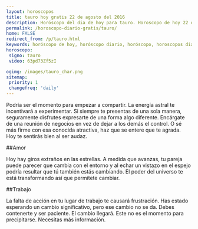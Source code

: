 ```yaml
---
layout: horoscopos
title: tauro hoy gratis 22 de agosto del 2016 
description: Horóscopo del dia de hoy para tauro. Horoscopo de hoy 22 de agosto del 2016. Las predicciones de amor, trabajo, vida personal gratis.
permalink: /horoscopo-diario-gratis/tauro/
home: FALSE
redirect_from: /p/tauro.html
keywords: horóscopo de hoy, horóscopo diario, horóscopo, horoscopos diarios gratis del dia de hoy, horóscopo diario gratis,horóscopo 2016, horóscopo esperanza gracia, horoscopo tauro hoy, horoscop, horóscopos gratis, horoscopo tauro, horoscopo tauro 2016, Tarot, Astrologia, Zodíaco, tauro, horoscopo gratis
horoscopo:
 signo: tauro
 video: 63pd73Zf5zI

ogimg: /images/tauro_char.png
sitemap:
 priority: 1
 changefreq: 'daily'
---
```



Podría ser el momento para empezar a compartir. La energía astral te incentivará a experimentar. Si siempre te presentas de una sola manera, seguramente disfrutes expresarte de una forma algo diferente. Encárgate de una reunión de negocios en vez de dejar a los demás el control. O sé más firme con esa conocida atractiva, haz que se entere que te agrada. Hoy te sentirás bien al ser audaz.

##Amor

Hoy hay giros extraños en las estrellas. A medida que avanzas, tu pareja puede parecer que cambia con el entorno y al echar un vistazo en el espejo podría resultar que tú también estás cambiando. El poder del universo te está transformando así que permítete cambiar.

##Trabajo

La falta de acción en tu lugar de trabajo te causará frustración. Has estado esperando un cambio significativo, pero ese cambio no se da. Debes contenerte y ser paciente. El cambio llegará. Este no es el momento para precipitarse. Necesitas más información.